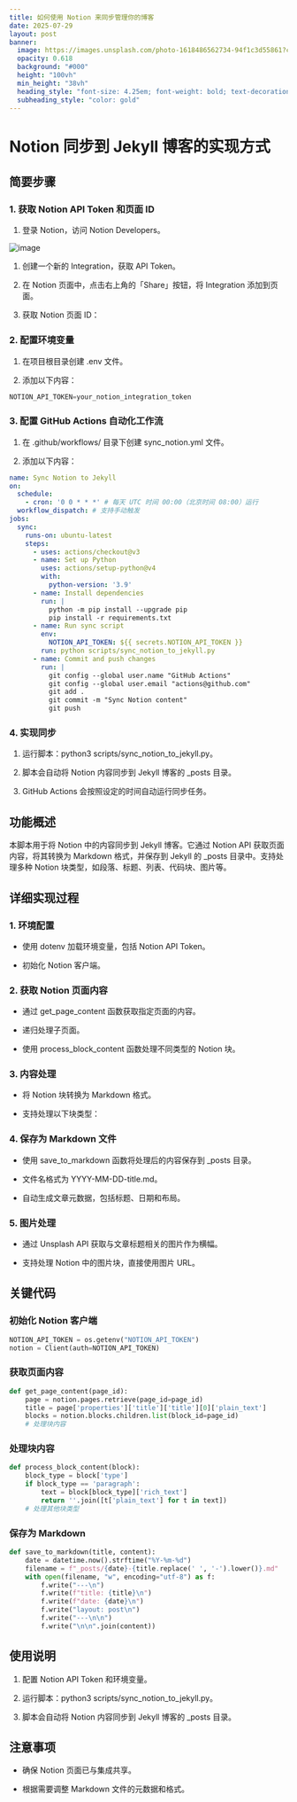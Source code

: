 ```yaml
---
title: 如何使用 Notion 来同步管理你的博客
date: 2025-07-29
layout: post
banner:
  image: https://images.unsplash.com/photo-1618486562734-94f1c3d55861?crop=entropy&cs=tinysrgb&fit=max&fm=jpg&ixid=M3w2OTIwMzJ8MHwxfHJhbmRvbXx8fHx8fHx8fDE3NTM3Nzc5NDZ8&ixlib=rb-4.1.0&q=80&w=1080
  opacity: 0.618
  background: "#000"
  height: "100vh"
  min_height: "38vh"
  heading_style: "font-size: 4.25em; font-weight: bold; text-decoration: underline"
  subheading_style: "color: gold"
---
```


# Notion 同步到 Jekyll 博客的实现方式

## 简要步骤

### 1. 获取 Notion API Token 和页面 ID

1. 登录 Notion，访问 Notion Developers。

![image](https://prod-files-secure.s3.us-west-2.amazonaws.com/a7a0cc5a-89b9-4cda-8686-1fba0ca52f40/d19c1afe-dea5-4312-9333-786b0ba83054/image.png?X-Amz-Algorithm=AWS4-HMAC-SHA256&X-Amz-Content-Sha256=UNSIGNED-PAYLOAD&X-Amz-Credential=ASIAZI2LB466UNKSM3OP%2F20250729%2Fus-west-2%2Fs3%2Faws4_request&X-Amz-Date=20250729T083225Z&X-Amz-Expires=3600&X-Amz-Security-Token=IQoJb3JpZ2luX2VjEHgaCXVzLXdlc3QtMiJHMEUCIDE15ei%2BEjnOhuqWaWXfDwuiyIWDYwY2%2Bajk%2BR2%2FnachAiEA0ttpjEJJV%2BrZuinE%2FJlevdF0MV9scwzT6w0wNiFvNOUqiAQIof%2F%2F%2F%2F%2F%2F%2F%2F%2F%2FARAAGgw2Mzc0MjMxODM4MDUiDN8wu8ZAnbYsPEI%2FTyrcA135VJO3cSHUAmXc7WS4R4Bv%2FLH9oLZPYKTOqahkm3qS99lWM%2B5NNGfufUuZJSedyebjVYPYS5clcJ4Xz0mCTT9hA95ukkA9qWU8%2FIUz1BJH3H68sVDgwDXciOtZag2gwB8b19XXi9IeJP6u4cD5e1AgbZ6PbZKcYsmQn0WLAjbQ%2BXK65CYIUq9U1uigHFjZSBkOkVtav2omL0pdQn7BYoEittWGaa%2FvrR5gyRQz7S4gjdsf7SnsqBZBUPEgOwQkHQXCrhbG0o8AsWDPmWC%2Fk%2FbN7NQ%2B8jBW3nwU54VJSlST9OS805QVE2UVKzevkjwQW6PLzqHMsAVL8cM6OuA1IcwFWhV00TRkfLQck9NaL3klGXDGpwkFrRLj9WlK18N0OkUzsMTzpBM68JvJIgwsOuJct3Ofa1rSTqfoWs%2FZtTy1ihSwhzaGE8yRr%2F4xYvZK12jW6Nr2B5UuZlR2sD98f3nuGgcqmW5MTiQfchmgcivXfVam3Ivh5SCfOuRI94r2%2F8fjttQAMpdY8RnFonXUqAxsCCGQJSZ5er9AZpwwXJutRBy%2B2yufBkY0QnU7A%2FqKJJDV7Vmok3h1V4zknqHukaTxOzmmUL9jL%2FaN2QSj%2BYfyOWQaANYZ8p2OV6rGMMuCosQGOqUB7usXIZ8WHNOXuoe9sbppmMDRXPiVFhgvnYYfKPpxgoVXstX8sfFKDhWrGWkA80jJU8LQTm%2Biuc6e63Jz23%2Ba4CKDl4gUgH%2FQvZWaXbFLEbhYz6j4MkoCs56%2FlzyMMII8zZgLYLko9xr5LMSwzI%2F43SxJvameAbKOlKgyIOwVbAJup4bcdxv89bfoY1cNqSp1cuj8IsRrXRTqZs9HAo%2BqoDNcKHiX&X-Amz-Signature=0c06fd12482a5c46a472c7228248f6ae6059d8ca0bfab9698718d0326ebd782d&X-Amz-SignedHeaders=host&x-amz-checksum-mode=ENABLED&x-id=GetObject)

1. 创建一个新的 Integration，获取 API Token。

1. 在 Notion 页面中，点击右上角的「Share」按钮，将 Integration 添加到页面。

1. 获取 Notion 页面 ID：


### 2. 配置环境变量

1. 在项目根目录创建 .env 文件。

1. 添加以下内容：

```javascript
NOTION_API_TOKEN=your_notion_integration_token
```

### 3. 配置 GitHub Actions 自动化工作流

1. 在 .github/workflows/ 目录下创建 sync_notion.yml 文件。

1. 添加以下内容：

```yaml
name: Sync Notion to Jekyll
on:
  schedule:
    - cron: '0 0 * * *' # 每天 UTC 时间 00:00（北京时间 08:00）运行
  workflow_dispatch: # 支持手动触发
jobs:
  sync:
    runs-on: ubuntu-latest
    steps:
      - uses: actions/checkout@v3
      - name: Set up Python
        uses: actions/setup-python@v4
        with:
          python-version: '3.9'
      - name: Install dependencies
        run: |
          python -m pip install --upgrade pip
          pip install -r requirements.txt
      - name: Run sync script
        env:
          NOTION_API_TOKEN: ${{ secrets.NOTION_API_TOKEN }}
        run: python scripts/sync_notion_to_jekyll.py
      - name: Commit and push changes
        run: |
          git config --global user.name "GitHub Actions"
          git config --global user.email "actions@github.com"
          git add .
          git commit -m "Sync Notion content"
          git push
```

### 4. 实现同步

1. 运行脚本：python3 scripts/sync_notion_to_jekyll.py。

1. 脚本会自动将 Notion 内容同步到 Jekyll 博客的 _posts 目录。

1. GitHub Actions 会按照设定的时间自动运行同步任务。

## 功能概述

本脚本用于将 Notion 中的内容同步到 Jekyll 博客。它通过 Notion API 获取页面内容，将其转换为 Markdown 格式，并保存到 Jekyll 的 _posts 目录中。支持处理多种 Notion 块类型，如段落、标题、列表、代码块、图片等。

## 详细实现过程

### 1. 环境配置

- 使用 dotenv 加载环境变量，包括 Notion API Token。

- 初始化 Notion 客户端。

### 2. 获取 Notion 页面内容

- 通过 get_page_content 函数获取指定页面的内容。

- 递归处理子页面。

- 使用 process_block_content 函数处理不同类型的 Notion 块。

### 3. 内容处理

- 将 Notion 块转换为 Markdown 格式。

- 支持处理以下块类型：


### 4. 保存为 Markdown 文件

- 使用 save_to_markdown 函数将处理后的内容保存到 _posts 目录。

- 文件名格式为 YYYY-MM-DD-title.md。

- 自动生成文章元数据，包括标题、日期和布局。

### 5. 图片处理

- 通过 Unsplash API 获取与文章标题相关的图片作为横幅。

- 支持处理 Notion 中的图片块，直接使用图片 URL。

## 关键代码

### 初始化 Notion 客户端

```python
NOTION_API_TOKEN = os.getenv("NOTION_API_TOKEN")
notion = Client(auth=NOTION_API_TOKEN)
```

### 获取页面内容

```python
def get_page_content(page_id):
    page = notion.pages.retrieve(page_id=page_id)
    title = page['properties']['title']['title'][0]['plain_text']
    blocks = notion.blocks.children.list(block_id=page_id)
    # 处理块内容
```

### 处理块内容

```python
def process_block_content(block):
    block_type = block['type']
    if block_type == 'paragraph':
        text = block[block_type]['rich_text']
        return ''.join([t['plain_text'] for t in text])
    # 处理其他块类型
```

### 保存为 Markdown

```python
def save_to_markdown(title, content):
    date = datetime.now().strftime("%Y-%m-%d")
    filename = f"_posts/{date}-{title.replace(' ', '-').lower()}.md"
    with open(filename, "w", encoding="utf-8") as f:
        f.write("---\n")
        f.write(f"title: {title}\n")
        f.write(f"date: {date}\n")
        f.write("layout: post\n")
        f.write("---\n\n")
        f.write("\n\n".join(content))
```

## 使用说明

1. 配置 Notion API Token 和环境变量。

1. 运行脚本：python3 scripts/sync_notion_to_jekyll.py。

1. 脚本会自动将 Notion 内容同步到 Jekyll 博客的 _posts 目录。

## 注意事项

- 确保 Notion 页面已与集成共享。

- 根据需要调整 Markdown 文件的元数据和格式。